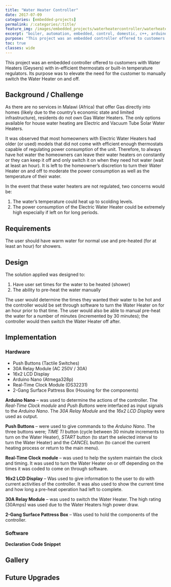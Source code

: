 ```yaml
---
title: "Water Heater Controller"
date: 2017-07-09
categories: [embedded-projects]
permalink: /:categories/:title/
feature_img: /images/embedded_projects/waterheatercontroller/waterheatercontroller_img00.jpg
excerpt: "boiler, automation, embedded, control, domestic, c++, arduino"
purpose: "This project was an embedded controller offered to customers with Water Heaters (Geysers) with in-efficient thermostats or built-in temperature regulators. Its purpose was to elevate the need for the customer to manually switch the Water Heater on and off. "
toc: true
classes: wide
---
```

This project was an embedded controller offered to customers with Water Heaters (Geysers) with in-efficient thermostats or built-in temperature regulators. Its purpose was to elevate the need for the customer to manually switch the Water Heater on and off.

<h2 class="text-underline">Background / Challenge</h2>

As there are no services in Malawi (Africa) that offer Gas directly into homes (likely due to the country’s economic state and limited infrastructure), residents do not own Gas Water Heaters. The only options available for house water heating are Electric and Vacuum Tube Solar Water Heaters.

It was observed that most homeowners with Electric Water Heaters had older (or used) models that did not come with efficient enough thermostats capable of regulating power consumption of the unit. Therefore,  to always have hot water the homeowners can leave their water heaters on constantly or they can keep it off and only switch it on when they need hot water (wait at least an hour). It is left to the homeowner’s discretion to turn their Water Heater on and off to moderate the power consumption as well as the temperature of their water.

In the event that these water heaters are not regulated, two concerns would be:
1.	The water’s temperature could heat up to scolding levels.
2.	The power consumption of the Electric Water Heater could be extremely high especially if left on for long periods.      

<h2 class="text-underline">Requirements</h2>

The user should have warm water for normal use and pre-heated (for at least an hour) for showers.

<h2 class="text-underline">Design</h2>

The solution applied was designed to:
1.	Have user set times for the water to be heated (shower)
2.	The ability to pre-heat the water manually

The user would determine the times they wanted their water to be hot and the controller would be set through software to turn the Water Heater on for an hour prior to that time. The user would also be able to manual pre-heat the water for a number of minutes (incremented by 30 minutes); the controller would then switch the Water Heater off after.

<h2 class="text-underline">Implementation</h2>

### Hardware
*	Push Buttons (Tactile Switches)
*	30A Relay Module (AC 250V / 30A)
*	16x2 LCD Display
*	Arduino Nano (Atmega328p)
*	Real-Time Clock Module (DS32231)
*	2-Gang Surface Pattress Box (Housing for the components)

**Arduino Nano** – was used to determine the actions of the controller. The *Real-Time Clock module* and *Push Buttons* were interfaced as input signals to the *Arduino Nano*. The *30A Relay Module* and the *16x2 LCD Display* were used as output.

**Push Buttons** – were used to give commands to the *Arduino Nano*. The three buttons were; *TIME TI* button (cycle between 30 minute increments to turn on the Water Heater), *START* button (to start the selected interval to turn the Water Heater) and the *CANCEL* button (to cancel the current heating process or return to the main menu).

**Real-Time Clock module** – was used to help the system maintain the clock and timing. It was used to turn the Water Heater on or off depending on the times it was coded to come on through software.

**16x2 LCD Display** – Was used to give information to the user to do with current activities of the controller. It was also used to show the current time and how long a pre-heat operation had left to complete.  

**30A Relay Module** – was used to switch the Water Heater. The high rating (30Amps) was used due to the Water Heaters high power draw.

**2-Gang Surface Pattress Box** – Was used to hold the components of the controller.

### Software


**Declaration Code Snippet**

<h2 class="text-underline">Gallery</h2>

<h2 class="text-underline">Future Upgrades</h2>
